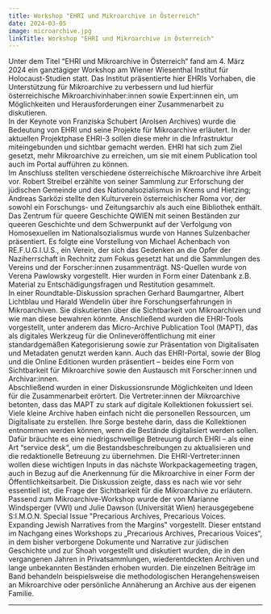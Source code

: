 ```yaml
---
title: Workshop "EHRI und Mikroarchive in Österreich"
date: 2024-03-05
image: microarchive.jpg
linkTitle: Workshop "EHRI und Mikroarchive in Österreich"
---
```


Unter dem Titel “EHRI und Mikroarchive in Österreich“ fand am 4. März 2024 ein ganztägiger Workshop am Wiener Wiesenthal Institut für Holocaust-Studien statt. Das Institut präsentierte hier EHRIs Vorhaben, die Unterstützung für Mikroarchive zu verbessern und lud hierfür österreichische Mikroarchivinhaber:innen sowie Expert:innen ein, um Möglichkeiten und Herausforderungen einer Zusammenarbeit zu diskutieren.\
In der Keynote von Franziska Schubert (Arolsen Archives) wurde die Bedeutung von EHRI und seine Projekte für Mikroarchive erläutert. In der aktuellen Projektphase EHRI-3 sollen diese mehr in die Infrastruktur miteingebunden und sichtbar gemacht werden. EHRI hat sich zum Ziel gesetzt, mehr Mikroarchive zu erreichen, um sie mit einem Publication tool auch im Portal aufführen zu können.\
Im Anschluss stellten verschiedene österreichische Mikroarchive ihre Arbeit vor. Robert Streibel erzählte von seiner Sammlung zur Erforschung der jüdischen Gemeinde und des Nationalsozialismus in Krems und Hietzing; Andreas Sarközi stellte den Kulturverein österreichischer Roma vor, der sowohl ein Forschungs- und Zeitungsarchiv als auch eine Bibliothek enthält. Das Zentrum für queere Geschichte QWIEN mit seinen Beständen zur queeren Geschichte und dem Schwerpunkt auf der Verfolgung von Homosexuellen im Nationalsozialismus wurde von Hannes Sulzenbacher präsentiert. Es folgte eine Vorstellung von Michael Achenbach von RE.F.U.G.I.U.S., ein Verein, der sich das Gedenken an die Opfer der Naziherrschaft in Rechnitz zum Fokus gesetzt hat und die Sammlungen des Vereins und der Forscher:innen zusammenträgt. NS-Quellen wurde von Verena Pawlowsky vorgestellt. Hier wurden in Form einer Datenbank z.B. Material zu Entschädigungsfragen und Restitution gesammelt. \
In einer Roundtable-Diskussion sprachen Gerhard Baumgartner, Albert Lichtblau und Harald Wendelin über ihre Forschungserfahrungen in Mikroarchiven. Sie diskutierten über die Sichtbarkeit von Mikroarchiven und wie man diese bewahren könnte. Anschließend wurden die EHRI-Tools vorgestellt, unter anderem das Micro-Archive Publication Tool (MAPT), das als digitales Werkzeug für die Onlineveröffentlichung mit einer standardgemäßen Kategorisierung sowie zur Präsentation von Digitalisaten und Metadaten genutzt werden kann. Auch das EHRI-Portal, sowie der Blog und die Online Editionen wurden präsentiert – beides eine Form von Sichtbarkeit für Mikroarchive sowie den Austausch mit Forscher:innen und Archivar:innen.\
Abschließend wurden in einer Diskussionsrunde Möglichkeiten und Ideen für die Zusammenarbeit erörtert. Die Vertreter:innen der Mikroarchive betonten, dass das MAPT zu stark auf digitale Kollektionen fokussiert sei. Viele kleine Archive haben einfach nicht die personellen Ressourcen, um Digitalisate zu erstellen. Ihre Sorge bestehe darin, dass die Kollektionen entnommen werden können, wenn die Bestände digitalisiert werden sollen. Dafür bräuchte es eine niedrigschwellige Betreuung durch EHRI – als eine Art “service desk“, um die Bestandsbeschreibungen zu aktualisieren und die redaktionelle Betreuung zu übernehmen. Die EHRI-Vertreter:innen wollen diese wichtigen Inputs in das nächste Workpackagemeeting tragen, auch in Bezug auf die Anerkennung für die Mikroarchive in einer Form der Öffentlichkeitsarbeit. Die Diskussion zeigte, dass es nach wie vor sehr essentiell ist, die Frage der Sichtbarkeit für die Mikroarchive zu erläutern. \
Passend zum Mikroarchive-Workshop wurde der von Marianne Windsperger (VWI) und Julie Dawson (Universität Wien) herausgegebene S:I.M.O.N. Special Issue "Precarious Archives, Precarious Voices. Expanding Jewish Narratives from the Margins" vorgestellt. Dieser entstand im Nachgang eines Workshops zu „Precarious Archives, Precarious Voices“, in dem bisher verborgene Dokumente und Narrative zur jüdischen Geschichte und zur Shoah vorgestellt und diskutiert wurden, die in den vergangenen Jahren in Privatsammlungen, wiederentdeckten Archiven und lange unbekannten Beständen erhoben wurden. Die einzelnen Beiträge im Band behandeln beispielsweise die methodologischen Herangehensweisen an Mikroarchive oder persönliche Annäherung an Archive aus der eigenen Familie. 

---
